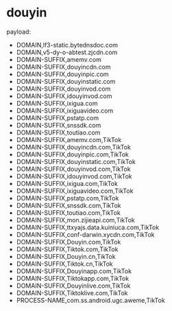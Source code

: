 # douyin
payload:
  - DOMAIN,lf3-static.bytednsdoc.com
  - DOMAIN,v5-dy-o-abtest.zjcdn.com
  - DOMAIN-SUFFIX,amemv.com
  - DOMAIN-SUFFIX,douyincdn.com
  - DOMAIN-SUFFIX,douyinpic.com
  - DOMAIN-SUFFIX,douyinstatic.com
  - DOMAIN-SUFFIX,douyinvod.com
  - DOMAIN-SUFFIX,idouyinvod.com
  - DOMAIN-SUFFIX,ixigua.com
  - DOMAIN-SUFFIX,ixiguavideo.com
  - DOMAIN-SUFFIX,pstatp.com
  - DOMAIN-SUFFIX,snssdk.com
  - DOMAIN-SUFFIX,toutiao.com
  - DOMAIN-SUFFIX,amemv.com,TikTok
  - DOMAIN-SUFFIX,douyincdn.com,TikTok
  - DOMAIN-SUFFIX,douyinpic.com,TikTok
  - DOMAIN-SUFFIX,douyinstatic.com,TikTok
  - DOMAIN-SUFFIX,douyinvod.com,TikTok
  - DOMAIN-SUFFIX,idouyinvod.com,TikTok
  - DOMAIN-SUFFIX,ixigua.com,TikTok
  - DOMAIN-SUFFIX,ixiguavideo.com,TikTok
  - DOMAIN-SUFFIX,pstatp.com,TikTok
  - DOMAIN-SUFFIX,snssdk.com,TikTok
  - DOMAIN-SUFFIX,toutiao.com,TikTok
  - DOMAIN-SUFFIX,mon.zijieapi.com,TikTok
  - DOMAIN-SUFFIX,ttxyajs.data.kuiniuca.com,TikTok
  - DOMAIN-SUFFIX,conf-darwin.xycdn.com,TikTok
  - DOMAIN-SUFFIX,Douyin.com,TikTok
  - DOMAIN-SUFFIX,Tiktok.com,TikTok
  - DOMAIN-SUFFIX,Douyin.cn,TikTok
  - DOMAIN-SUFFIX,Tiktok.cn,TikTok
  - DOMAIN-SUFFIX,Douyinapp.com,TikTok
  - DOMAIN-SUFFIX,Tiktokapp.com,TikTok
  - DOMAIN-SUFFIX,Douyinlive.com,TikTok
  - DOMAIN-SUFFIX,Tiktoklive.com,TikTok
  - PROCESS-NAME,com.ss.android.ugc.aweme,TikTok
